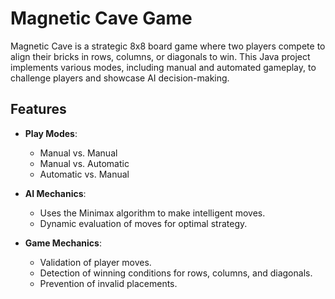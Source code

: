 # Magnetic Cave Game

Magnetic Cave is a strategic 8x8 board game where two players compete to align their bricks in rows, columns, or diagonals to win. This Java project implements various modes, including manual and automated gameplay, to challenge players and showcase AI decision-making.

## Features

- **Play Modes**:
  - Manual vs. Manual
  - Manual vs. Automatic
  - Automatic vs. Manual
    
- **AI Mechanics**:
  - Uses the Minimax algorithm to make intelligent moves.
  - Dynamic evaluation of moves for optimal strategy.
    
- **Game Mechanics**:
  - Validation of player moves.
  - Detection of winning conditions for rows, columns, and diagonals.
  - Prevention of invalid placements.


